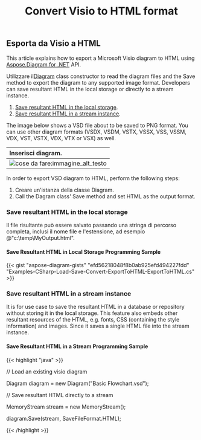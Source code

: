 ﻿---
title: Convert Visio to HTML format 
linktitle: Convert Visio to HTML
type: docs
weight: 30
url: /it/net/convert-visio-to-html/
description: This topic show you how to Aspose.Diagram allows to convert Visio to html formats. Convert VSD, VSS, VDW, VST, VSDX, VSSX, VSTX, VSDM, VSTM,VSSM to html with a few lines of code.
---
## **Esporta da Visio a HTML**
This article explains how to export a Microsoft Visio diagram to HTML using [Aspose.Diagram for .NET](https://products.aspose.com/diagram/net/) API.

 Utilizzare il[Diagram](http://www.aspose.com/api/net/diagram/aspose.diagram/diagram) class constructor to read the diagram files and the Save method to export the diagram to any supported image format. Developers can save resultant HTML in the local storage or directly to a stream instance.

1. [Save resultant HTML in the local storage](https://docs.aspose.com/diagram/net/convert-visio-to-html/#save-resultant-html-in-the-local-storage).
1. [Save resultant HTML in a stream instance](https://docs.aspose.com/diagram/net/convert-visio-to-html/#save-resultant-html-in-a-stream-instance).

The image below shows a VSD file about to be saved to PNG format. You can use other diagram formats (VSDX, VSDM, VSTX, VSSX, VSS, VSSM, VDX, VST, VSTX, VDX, VTX or VSX) as well.

|**Inserisci diagram.**|
|:- |
|![cose da fare:immagine_alt_testo](how-to-convert-a-visio-diagram_6.png)|
In order to export VSD diagram to HTML, perform the following steps:

1. Creare un'istanza della classe Diagram.
1. Call the Dagram class' Save method and set HTML as the output format.
### **Save resultant HTML in the local storage**
Il file risultante può essere salvato passando una stringa di percorso completa, inclusi il nome file e l'estensione, ad esempio @"c:\temp\MyOutput.html".
#### **Save Resultant HTML in Local Storage Programming Sample**
{{< gist "aspose-diagram-gists" "efd56218048f8b0ab925efd494227fdd" "Examples-CSharp-Load-Save-Convert-ExportToHTML-ExportToHTML.cs" >}}



### **Save resultant HTML in a stream instance**
It is for use case to save the resultant HTML in a database or repository without storing it in the local storage. This feature also embeds other resultant resources of the HTML, e.g. fonts, CSS (containing the style information) and images. Since it saves a single HTML file into the stream instance.
#### **Save Resultant HTML in a Stream Programming Sample**
{{< highlight "java" >}}

 // Load an existing visio diagram

Diagram diagram = new Diagram("Basic Flowchart.vsd");

// Save resultant HTML directly to a stream

MemoryStream stream = new MemoryStream();

diagram.Save(stream, SaveFileFormat.HTML);



{{< /highlight >}}

